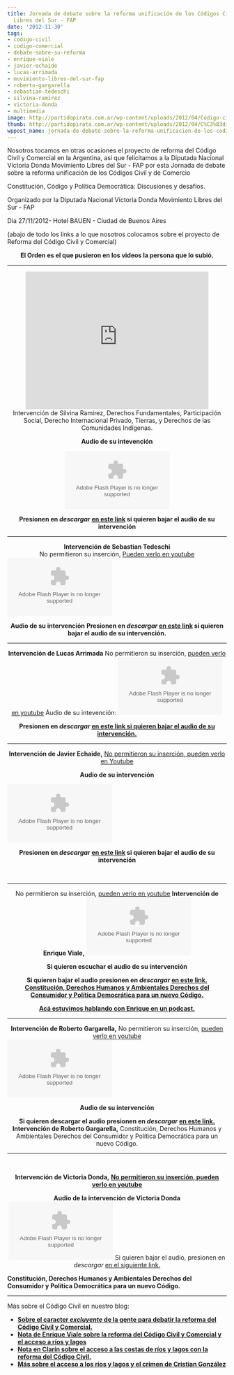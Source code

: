 ```yaml
---
title: Jornada de debate sobre la reforma unificación de los Códigos Civil y de Comercio-Movimiento
  Libres del Sur - FAP
date: '2012-11-30'
tags:
- codigo-civil
- codigo-comercial
- debate-sobre-su-reforma
- enrique-viale
- javier-echaide
- lucas-arrimada
- movimiento-libres-del-sur-fap
- roberto-gargarella
- sebastian-tedeschi
- silvina-ramirez
- victoria-donda
- multimedia
image: http://partidopirata.com.ar/wp-content/uploads/2012/04/Código-civil.jpg
thumb: http://partidopirata.com.ar/wp-content/uploads/2012/04/C%C3%B3digo-civil-150x150.jpg
wppost_name: jornada-de-debate-sobre-la-reforma-unificacion-de-los-codigos-civil-y-de-comercio-movimiento-libres-del-sur-fap
---
```


Nosotros tocamos en otras ocasiones el proyecto de reforma del Código Civil y Comercial en la Argentina, así que felicitamos a la Diputada Nacional Victoria Donda Movimiento Libres del Sur - FAP por esta Jornada de debate sobre la reforma unificación de los Códigos Civil y de Comercio

Constitución, Código y Política Democrática: Discusiones y desafíos.

Organizado por la Diputada Nacional Victoria Donda Movimiento Libres del Sur - FAP

Dia 27/11/2012- Hotel BAUEN - Ciudad de Buenos Aires

(abajo de todo los links a lo que nosotros colocamos sobre el proyecto de Reforma del Código Civil y Comercial)
<p style="text-align: center;"><strong>El Orden es el que pusieron en los videos la persona que lo subió.</strong></p>


<hr />

<center>
<iframe src="http://www.youtube.com/embed/sk9S6thm0BI" frameborder="0" width="420" height="315"></iframe>
Intervención de Silvina Ramirez, Derechos Fundamentales, Participación Social, Derecho Internacional Privado, Tierras, y Derechos de las Comunidades Indígenas.</center>
<p style="text-align: center;"><strong>Audio de su intevención</strong></p>
<p style="text-align: center;"><object id="player1613728" width="240" height="133" classid="clsid:d27cdb6e-ae6d-11cf-96b8-444553540000" codebase="http://download.macromedia.com/pub/shockwave/cabs/flash/swflash.cab#version=6,0,40,0"><param name="AllowScriptAccess" value="always" /><param name="allowFullScreen" value="true" /><param name="wmode" value="transparent" /><param name="src" value="http://www.ivoox.com/playerivoox_ee_1613728_1.html" /><param name="allowfullscreen" value="true" /><param name="allowscriptaccess" value="always" /><embed id="player1613728" width="240" height="133" type="application/x-shockwave-flash" src="http://www.ivoox.com/playerivoox_ee_1613728_1.html" AllowScriptAccess="always" allowFullScreen="true" wmode="transparent" allowfullscreen="true" allowscriptaccess="always" /></object></p>
<p style="text-align: center;"><strong>Presionen en <em>descargar</em> <a href="http://www.ivoox.com/jornada-debate-sobre-reforma-unificacion-de-audios-mp3_rf_1613728_1.html" target="_blank">en este link</a> si quieren bajar el audio de su intervención</strong></p>


<hr />

<center><strong>Intervención de Sebastian Tedeschi</strong></center><center>No permitieron su inserción,
<a href="http://www.youtube.com/watch?v=6ut0MAdQE9Y&amp;feature=share&amp;list=UL6ut0MAdQE9Y" target="_blank">Pueden verlo en youtube</a></center><object id="player1613756" width="240" height="133" classid="clsid:d27cdb6e-ae6d-11cf-96b8-444553540000" codebase="http://download.macromedia.com/pub/shockwave/cabs/flash/swflash.cab#version=6,0,40,0"><param name="AllowScriptAccess" value="always" /><param name="allowFullScreen" value="true" /><param name="wmode" value="transparent" /><param name="src" value="http://www.ivoox.com/playerivoox_ee_1613756_1.html" /><param name="allowfullscreen" value="true" /><param name="allowscriptaccess" value="always" /><embed id="player1613756" width="240" height="133" type="application/x-shockwave-flash" src="http://www.ivoox.com/playerivoox_ee_1613756_1.html" AllowScriptAccess="always" allowFullScreen="true" wmode="transparent" allowfullscreen="true" allowscriptaccess="always" /></object>
<p style="text-align: center;"><strong>Audio de su intervención</strong>
<strong> Presionen en <em>descargar</em> <a href="http://www.ivoox.com/jornada-debate-sobre-reforma-unificacion-de-audios-mp3_rf_1613756_1.html" target="_blank">en este link</a> si quieren bajar el audio de su intervención.</strong></p>


<hr />

<center>
<strong>Intervención de Lucas Arrimada</strong>
No permitieron su inserción,
<a href="http://www.youtube.com/watch?v=grcqqur_jz4&amp;feature=share&amp;list=ULgrcqqur_jz4" target="_blank">pueden verlo en youtube</a>
Áudio de su intevención:
<object id="player1613748" width="240" height="133" classid="clsid:d27cdb6e-ae6d-11cf-96b8-444553540000" codebase="http://download.macromedia.com/pub/shockwave/cabs/flash/swflash.cab#version=6,0,40,0"><param name="AllowScriptAccess" value="always" /><param name="allowFullScreen" value="true" /><param name="wmode" value="transparent" /><param name="src" value="http://www.ivoox.com/playerivoox_ee_1613748_1.html" /><param name="allowfullscreen" value="true" /><param name="allowscriptaccess" value="always" /><embed id="player1613748" width="240" height="133" type="application/x-shockwave-flash" src="http://www.ivoox.com/playerivoox_ee_1613748_1.html" AllowScriptAccess="always" allowFullScreen="true" wmode="transparent" allowfullscreen="true" allowscriptaccess="always" /></object></center>
<p style="text-align: center;"><strong>Presionen en <em>descargar</em> </strong><a href="http://www.ivoox.com/jornada-debate-sobre-reforma-unificacion-de-audios-mp3_rf_1613748_1.html" target="_blank"><strong>en este link si quieren bajar el audio de su intervención.</strong>
</a></p>


<hr />

<center>
<strong>Intervención de Javier Echaide,</strong> <a href="http://www.youtube.com/watch?v=f0WsIoiI2I4&amp;feature=share&amp;list=ULf0WsIoiI2I4" target="_blank">No permitieron su inserción, pueden verlo en Youtube</a></center>
<p style="text-align: center;"><strong>Audio de su intervención</strong></p>
<object id="player1613681" width="240" height="133" classid="clsid:d27cdb6e-ae6d-11cf-96b8-444553540000" codebase="http://download.macromedia.com/pub/shockwave/cabs/flash/swflash.cab#version=6,0,40,0"><param name="AllowScriptAccess" value="always" /><param name="allowFullScreen" value="true" /><param name="wmode" value="transparent" /><param name="src" value="http://www.ivoox.com/playerivoox_ee_1613681_1.html" /><param name="allowfullscreen" value="true" /><param name="allowscriptaccess" value="always" /><embed id="player1613681" width="240" height="133" type="application/x-shockwave-flash" src="http://www.ivoox.com/playerivoox_ee_1613681_1.html" AllowScriptAccess="always" allowFullScreen="true" wmode="transparent" allowfullscreen="true" allowscriptaccess="always" /></object>
<p style="text-align: center;"><strong>Presionen en <em>descargar</em> <a href="http://www.ivoox.com/jornada-debate-sobre-reforma-unificacion-de-audios-mp3_rf_1613681_1.html" target="_blank">en este link</a> si quieren bajar el audio de su intervención</strong></p>
&nbsp;

<hr />

<center>
No permitieron su inserción, <a href="http://www.youtube.com/watch?v=hmKWoRcVhRQ&amp;feature=share&amp;list=ULhmKWoRcVhRQ" target="_blank">pueden verlo en youtube</a>
<strong>Intervención de Enrique Viale,</strong>
<object id="player1613717" width="240" height="133" classid="clsid:d27cdb6e-ae6d-11cf-96b8-444553540000" codebase="http://download.macromedia.com/pub/shockwave/cabs/flash/swflash.cab#version=6,0,40,0"><param name="AllowScriptAccess" value="always" /><param name="allowFullScreen" value="true" /><param name="wmode" value="transparent" /><param name="src" value="http://www.ivoox.com/playerivoox_ee_1613717_1.html" /><param name="allowfullscreen" value="true" /><param name="allowscriptaccess" value="always" /><embed id="player1613717" width="240" height="133" type="application/x-shockwave-flash" src="http://www.ivoox.com/playerivoox_ee_1613717_1.html" AllowScriptAccess="always" allowFullScreen="true" wmode="transparent" allowfullscreen="true" allowscriptaccess="always" /></object></center>
<p style="text-align: center;"><strong>Si quieren escuchar el audio de su intervención</strong></p>
<p style="text-align: center;"><strong>Si quieren bajar el audio presionen en <em>descargar</em> <a href="http://www.ivoox.com/jornada-debate-sobre-reforma-unificacion-de-audios-mp3_rf_1613717_1.html" target="_blank">en este link.
Constitución, Derechos Humanos y Ambientales Derechos del Consumidor y Política Democrática para un nuevo Código.</a></strong></p>

<center><strong><a href="http://partidopirata.com.ar/6603/charlando-con-enrique-viale-sobre-la-reforma-de-los-codigos-civil-y-comercial" target="_blank">Acá estuvimos hablando con Enrique en un podcast.</a></strong></center>

<hr />

<center><strong>Intervención de Roberto Gargarella,</strong>
No permitieron su inserción, <a href="http://www.youtube.com/watch?v=KcR_ggkssuE&amp;feature=share&amp;list=ULKcR_ggkssuE" target="_blank">pueden verlo en youtube</a></center><object id="player1613695" width="240" height="133" classid="clsid:d27cdb6e-ae6d-11cf-96b8-444553540000" codebase="http://download.macromedia.com/pub/shockwave/cabs/flash/swflash.cab#version=6,0,40,0"><param name="AllowScriptAccess" value="always" /><param name="allowFullScreen" value="true" /><param name="wmode" value="transparent" /><param name="src" value="http://www.ivoox.com/playerivoox_ee_1613695_1.html" /><param name="allowfullscreen" value="true" /><param name="allowscriptaccess" value="always" /><embed id="player1613695" width="240" height="133" type="application/x-shockwave-flash" src="http://www.ivoox.com/playerivoox_ee_1613695_1.html" AllowScriptAccess="always" allowFullScreen="true" wmode="transparent" allowfullscreen="true" allowscriptaccess="always" /></object>
<p style="text-align: center;"><strong>Audio de su intervención</strong></p>
<p style="text-align: center;"><strong>Si quieren descargar el audio presionen en <em>descargar</em> <a href="http://www.ivoox.com/jornada-debate-sobre-reforma-unificacion-de-audios-mp3_rf_1613695_1.html" target="_blank">en este link.</a></strong>
<strong>Intervención de Roberto Gargarella,</strong> Constitución, Derechos Humanos y Ambientales Derechos del Consumidor y Política Democrática para un nuevo Código.</p>


<hr />

&nbsp;
<p style="text-align: center;"><strong>Intervención de Victoria Donda,</strong>
<strong> <a href="http://www.youtube.com/watch?v=8us5ucrxApg&amp;feature=share&amp;list=UL8us5ucrxApg" target="_blank">No permitieron su inserción, pueden verlo en youtube</a></strong></p>
<p style="text-align: center;"><strong>Audio de la intervención de Victoria Donda</strong>
<object id="player1613983" width="240" height="133" classid="clsid:d27cdb6e-ae6d-11cf-96b8-444553540000" codebase="http://download.macromedia.com/pub/shockwave/cabs/flash/swflash.cab#version=6,0,40,0"><param name="AllowScriptAccess" value="always" /><param name="allowFullScreen" value="true" /><param name="wmode" value="transparent" /><param name="src" value="http://www.ivoox.com/playerivoox_ee_1613983_1.html" /><param name="allowfullscreen" value="true" /><param name="allowscriptaccess" value="always" /><embed id="player1613983" width="240" height="133" type="application/x-shockwave-flash" src="http://www.ivoox.com/playerivoox_ee_1613983_1.html" AllowScriptAccess="always" allowFullScreen="true" wmode="transparent" allowfullscreen="true" allowscriptaccess="always" /></object>
Si quieren bajar el audio, presionen en <em>descargar</em> <a href="http://www.ivoox.com/jornada-debate-sobre-reforma-unificacion-de-audios-mp3_rf_1613983_1.html" target="_blank">en el siguiente link.</a>

<strong> Constitución, Derechos Humanos y Ambientales Derechos del Consumidor y Política Democrática para un nuevo Código.</strong></p>


<hr />

Más sobre el Código Civil en nuestro blog:
<ul>
	<li><strong><a href="http://partidopirata.com.ar/5935/reforma-del-codigo-civil-argentino-este-no-es-un-proyecto-de-un-jurista-ni-siquiera-de-tres-y-la-gente" target="_blank">Sobre el caracter <em>excluyente</em> de la gente para debatir la reforma del Código Civil y Comercial.</a></strong></li>
	<li><strong><a href="http://www.clarin.com/sociedad/Desmercantilizar-naturaleza_0_779322151.html" target="_blank">Nota de Enrique Viale sobre la reforma del Código Civil y Comercial y el acceso a ríos y lagos</a></strong></li>
	<li><strong><a href="http://www.clarin.com/sociedad/acceso-costas-rios-lagos-restringido_0_779322149.html" target="_blank">Nota en Clarín sobre el acceso a las costas de ríos y lagos con la reforma del Código Civil.</a></strong></li>
	<li><strong><a href="http://www.clarin.com/sociedad/historia-extrema-paisajes-privatizados_0_779322150.html" target="_blank">Más sobre el acceso a los ríos y lagos y el crimen de Cristian González </a></strong></li>
</ul>
